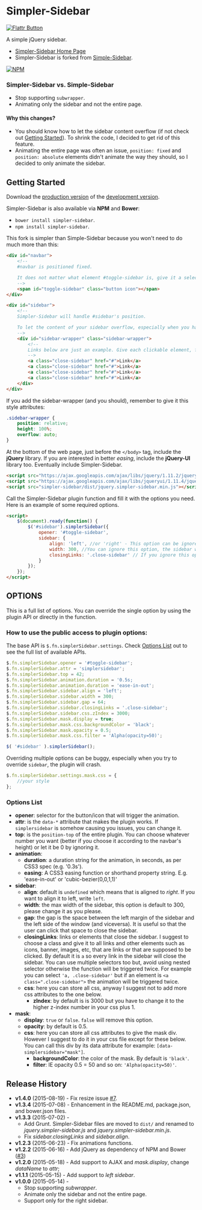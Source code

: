 # Simpler-Sidebar
[![Flattr Button](https://button.flattr.com/flattr-badge-large.png)](https://flattr.com/submit/auto?user_id=dcdeiv&url=https%3A%2F%2Fgithub.com%2Fdcdeiv%2Fsimpler-sidebar)

A simple jQuery sidebar.

* [Simpler-Sidebar Home Page](http://dcdeiv.github.io/simpler-sidebar)
* Simpler-Sidebar is forked from [Simple-Sidebar](http://www.github.com/dcdeiv/simple-sidebar).

[![NPM](https://nodei.co/npm/simpler-sidebar.png)](https://nodei.co/npm/simpler-sidebar/)

### Simpler-Sidebar vs. Simple-Sidebar
* Stop supporting `subwrapper`.
* Animating only the sidebar and not the entire page.

#### Why this changes?
* You should know how to let the sidebar content overflow (if not check out [Getting Started](#getting-started)). To shrink the code, I decided to get rid of this feature.
* Animating the entire page was often an issue, `position: fixed` and `position: absolute` elements didn't animate the way they should, so I decided to only animate the sidebar.

## Getting Started
Download the [production version][min] of the [development version][max].

[min]: https://raw.github.com/dcdeiv/simpler-sidebar/master/dist/simpler-sidebar.min.js
[max]: https://raw.github.com/dcdeiv/simpler-sidebar/master/dist/simpler-sidebar.js

Simpler-Sidebar is also available via **NPM** and **Bower**:

* `bower install simpler-sidebar`.
* `npm install simpler-sidebar`.

This fork is simpler than Simple-Sidebar because you won't need to do much more than this:

```html
<div id="navbar">
	<!--
	#navbar is positioned fixed.

	It does not matter what element #toggle-sidebar is, give it a selector (in this example #toggle-sidebar).
	-->
	<span id="toggle-sidebar" class="button icon"></span>
</div>

<div id="sidebar">
    <!--
    Simpler-Sidebar will handle #sidebar's position.

    To let the content of your sidebar overflow, especially when you have a lot of content in it, you have to add a "wrapper" that wraps all content.
    -->
    <div id="sidebar-wrapper" class="sidebar-wrapper">
        <!--
        Links below are just an example. Give each clickable element, for example links, a class to trigger the closing animation.
        -->
        <a class="close-sidebar" href="#">Link</a>
        <a class="close-sidebar" href="#">Link</a>
        <a class="close-sidebar" href="#">Link</a>
        <a class="close-sidebar" href="#">Link</a>
    </div>
</div>
```

If you add the sidebar-wrapper (and you should), remember to give it this style attributes:

```css
.sidebar-wrapper {
    position: relative;
    height: 100%;
    overflow: auto;
}
```

At the bottom of the web page, just before the `</body>` tag, include the **jQuery** library. If you are interested in better *easing*, include the **jQuery-UI** library too. Eventually include Simpler-Sidebar.

```html
<script src="https://ajax.googleapis.com/ajax/libs/jquery/1.11.2/jquery.min.js"></script>
<script src="https://ajax.googleapis.com/ajax/libs/jqueryui/1.11.4/jquery-ui.min.js"></script>
<script src="simpler-sidebar/dist/jquery.simpler-sidebar.min.js"></script>
```

Call the Simpler-Sidebar plugin function and fill it with the options you need. Here is an example of some required options.

```html
<script>
    $(document).ready(function() {
        $('#sidebar').simplerSidebar({
            opener: '#toggle-sidebar',
            sidebar: {
                align: 'left', //or 'right' - This option can be ignored, the sidebar will automatically align to right.
                width: 300, //You can ignore this option, the sidebar will automatically size itself to 300px.
                closingLinks: '.close-sidebar' // If you ignore this option, the plugin will look for all links and this can be buggy. Choose a class for every object inside the sidebar that once clicked will close the sidebar.
            }
        });
    });
</script>
```

## OPTIONS
This is a full list of options.
You can override the single option by using the plugin API or directly in the function.

### How to use the public access to plugin options:
The base API is `$.fn.simplerSidebar.settings`. Check [Options List](#options-list) out to see the full list of available APIs.

```javascript
$.fn.simplerSidebar.opener = '#toggle-sidebar';
$.fn.simplerSidebar.attr = 'simplersidebar';
$.fn.simplerSidebar.top = 42;
$.fn.simplerSidebar.animation.duration = '0.5s;
$.fn.simplerSidebar.animation.duration = 'ease-in-out';
$.fn.simplerSidebar.sidebar.align = 'left';
$.fn.simplerSidebar.sidebar.width = 300;
$.fn.simplerSidebar.sidebar.gap = 64;
$.fn.simplerSidebar.sidebar.closingLinks = '.close-sidebar';
$.fn.simplerSidebar.sidebar.css.zIndex = 3000;
$.fn.simplerSidebar.mask.display = true;
$.fn.simplerSidebar.mask.css.backgroundColor = 'black';
$.fn.simplerSidebar.mask.opacity = 0.5;
$.fn.simplerSidebar.mask.css.filter = 'Alpha(opacity=50)';

$( '#sidebar' ).simplerSidebar();
```
Overriding multiple options can be buggy, especially when you try to override `sidebar`, the plugin will crash.

```javascript
$.fn.simplerSidebar.settings.mask.css = {
	//your style
};
```

### Options List
* **opener**: selector for the button/icon that will trigger the animation.
* **attr**: is the `data-*` attribute that makes the plugin works. If `simplersidebar` is somehow causing you issues, you can change it.
* **top**: is the `position-top` of the entire plugin. You can choose whatever number you want (better if you choose it according to the navbar's height) or let it be 0 by ignoring it.
* **animation**:
  * **duration**: a duration string for the animation, in seconds, as per CSS3 spec (e.g. '0.3s').
  * **easing**: A CSS3 easing function or shorthand property string. E.g. 'ease-in-out' or 'cubic-bezier(0,0,1,1)'
* **sidebar**:
  * **align**: default is `undefined` which means that is aligned to *right*. If you want to align it to left, write `left`.
  * **width**: the max width of the sidebar, this option is default to 300, please change it as you please.
  * **gap**: the gap is the space between the left margin of the sidebar and the left side of the window (and viceversa). It is useful so that the user can click that space to close the sidebar.
  * **closingLinks**: links or elements that close the sidebar. I suggest to choose a class and give it to all links and other elements such as icons, banner, images, etc, that are links or that are supposed to be clicked. By default it is `a` so every link in the sidebar will close the sidebar. You can use multiple selectors too but, avoid using nested selector otherwise the function will be triggered twice. For example you can select `'a, .close-sidebar'` but if an element is `<a class=".close-sidebar">` the animation will be triggered twice.
  * **css**: here you can store all css, anyway I suggest not to add more css attributes to the one below.
    * **zIndex**: by default is is 3000 but you have to change it to the higher z-index number in your css plus 1.
* **mask**:
  * **display**: `true` or `false`. `false` will remove this option.
  * **opacity**: by default is 0.5.
  * **css**: here you can store all css attributes to give the mask div. However I suggest to do it in your css file except for these below. You can call this div by its data attribute for example: `[data-simplersidebar="mask"]`.
    * **backgroundColor**: the color of the mask. By default is `'black'`.
    * **filter**: IE opacity 0.5 = 50 and so on: `'Alpha(opacity=50)'`.

## Release History
* **v1.4.0** (2015-08-19) - Fix resize issue [#7](https://github.com/dcdeiv/simpler-sidebar/issues/7).
* **v1.3.4** (2015-07-08) - Enhancement in the README.md, package.json, and bower.json files.
* **v1.3.3** (2015-07-02) -
  * Add Grunt. Simpler-Sidebar files are moved to `dist/` and renamed to *jquery.simpler-sidebar.js* and *jquery.simpler-sidebar.min.js*.
  * Fix *sidebar.closingLinks* and *sidebar.align*.
* **v1.2.3** (2015-06-23) - Fix animations functions.
* **v1.2.2** (2015-06-16) - Add jQuery as dependency of NPM and Bower ([#3](https://github.com/dcdeiv/simpler-sidebar/pull/3))
* **v1.2.0** (2015-05-18) - Add support to AJAX and *mask.display*, change *dataName* to *attr*;
* **v1.1.1** (2015-05-15) - Add support to *left sidebar*.
* **v1.0.0** (2015-05-14) -
  * Stop supporting *subwrapper*.
  * Animate only the sidebar and not the entire page.
  * Support only for the right sidebar.
